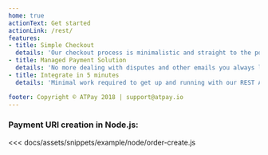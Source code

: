 ```yaml
---
home: true
actionText: Get started
actionLink: /rest/
features:
- title: Simple Checkout
  details: 'Our checkout process is minimalistic and straight to the point.'
- title: Managed Payment Solution
  details: 'No more dealing with disputes and other emails you always lose track of. We handle it all for you!'
- title: Integrate in 5 minutes
  details: 'Minimal work required to get up and running with our REST API.'

footer: Copyright © ATPay 2018 | support@atpay.io
---
```


### Payment URI creation in Node.js:
<<< docs/assets/snippets/example/node/order-create.js